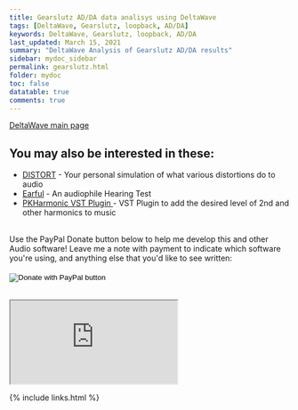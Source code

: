 ```yaml
---
title: Gearslutz AD/DA data analisys using DeltaWave
tags: [DeltaWave, Gearslutz, loopback, AD/DA]
keywords: DeltaWave, Gearslutz, loopback, AD/DA
last_updated: March 15, 2021
summary: "DeltaWave Analysis of Gearslutz AD/DA results"
sidebar: mydoc_sidebar
permalink: gearslutz.html
folder: mydoc
toc: false
datatable: true
comments: true
---
```




[DeltaWave main page](index.html)



## You may also be interested in these:
* <a href="https://distortaudio.org" target="_blank">DISTORT</a> - Your personal simulation of what various distortions do to audio
* <a href="https://distortaudio.org/earful.html">Earful</a> - An audiophile Hearing Test 
* <a href="https://distortaudio.org/pkharmonic.html">PKHarmonic VST Plugin </a> - VST Plugin to add the desired level of 2nd and other harmonics to music<br>

<br>
Use the PayPal Donate button below to help me develop this and other Audio software! Leave me a note with payment to indicate which software you're using, and anything else that you'd like to see written:
<br><br>
<form action="https://www.paypal.com/donate" method="post" target="_top">
<input type="hidden" name="hosted_button_id" value="79SK4HAQSSP3Q" />
<input type="image" src="https://www.paypalobjects.com/en_US/i/btn/btn_donateCC_LG.gif" border="0" name="submit" title="PayPal - The safer, easier way to pay online!" alt="Donate with PayPal button" />
<img alt="" border="0" src="https://www.paypal.com/en_US/i/scr/pixel.gif" width="1" height="1" />
</form>
<br>



<iframe onload="this.width=screen.width;this.height=screen.height;" src="https://docs.google.com/spreadsheets/d/e/2PACX-1vQLm4VqAFhcOO-jgVr6yJAe2N7McjH_YVAPYqE9gB87TfKpumEKWSDoJsAfqUn6OlFSuBMXHEBUip73/pubhtml?widget=true&amp;headers=false"></iframe>

{% include links.html %}